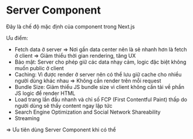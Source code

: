 # Server Component

Đây là chế độ mặc định của component trong Next.js

Ưu điểm:

- Fetch data ở server => Nơi gần data center nên là sẽ nhanh hơn là fetch ở client => Giảm thiểu
  thời gian rendering, tăng UX
- Bảo mật: Server cho phép giữ các data nhạy cảm, logic đặc biệt không muốn public ở client
- Caching: Vì được render ở server nên có thể lưu giữ cache cho nhiều người dùng khác nhau => Không
  cần render trên mỗi request
- Bundle Size: Giảm thiểu JS bundle size vì client không cần tải về phần JS logic để render HTML
- Load trang lần đầu nhanh và chỉ số FCP (First Contentful Paint) thấp do người dùng sẽ thấy content
  ngay lập tức
- Search Engine Optimization and Social Network Shareability
- Streaming

=> Ưu tiên dùng Server Component khi có thể
